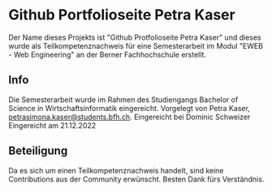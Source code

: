 # Github Portfolioseite Petra Kaser
Der Name dieses Projekts ist "Github Protfolioseite Petra Kaser" und dieses wurde als Teilkompetenznachweis für eine Semesterarbeit im Modul "EWEB - Web Engineering" an der Berner Fachhochschule erstellt.
## Info
Die Semesterarbeit wurde im Rahmen des Studiengangs Bachelor of Science in Wirtschaftsinformatik eingereicht.
Vorgelegt von Petra Kaser, petrasimona.kaser@students.bfh.ch.
Eingereicht bei Dominic Schweizer
Eingereicht am 21.12.2022
## Beteiligung
Da es sich um einen Teilkompetenznachweis handelt, sind keine Contributions aus der Community erwünscht. Besten Dank fürs Verständnis.